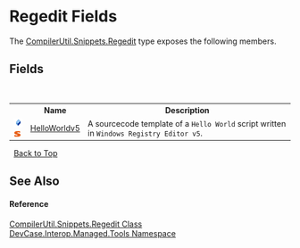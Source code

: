 # Regedit Fields
 

The <a href="T_DevCase_Interop_Managed_Tools_CompilerUtil_Snippets_Regedit">CompilerUtil.Snippets.Regedit</a> type exposes the following members.


## Fields
&nbsp;<table><tr><th></th><th>Name</th><th>Description</th></tr><tr><td>![Public field](media/pubfield.gif "Public field")![Static member](media/static.gif "Static member")</td><td><a href="F_DevCase_Interop_Managed_Tools_CompilerUtil_Snippets_Regedit_HelloWorldv5">HelloWorldv5</a></td><td>
A sourcecode template of a `Hello World` script written in `Windows Registry Editor v5`.</td></tr></table>&nbsp;
<a href="#regedit-fields">Back to Top</a>

## See Also


#### Reference
<a href="T_DevCase_Interop_Managed_Tools_CompilerUtil_Snippets_Regedit">CompilerUtil.Snippets.Regedit Class</a><br /><a href="N_DevCase_Interop_Managed_Tools">DevCase.Interop.Managed.Tools Namespace</a><br />